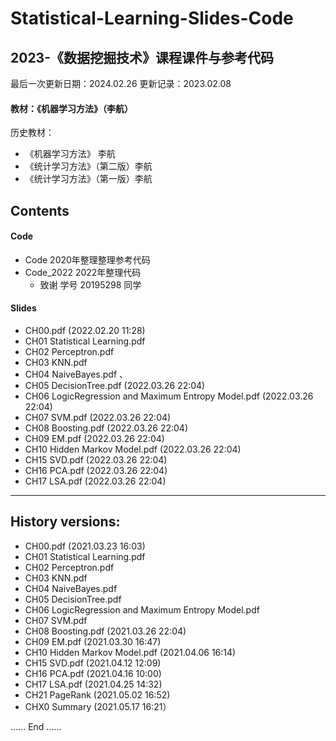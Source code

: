 # Statistical-Learning-Slides-Code

## 2023-《数据挖掘技术》课程课件与参考代码

最后一次更新日期：2024.02.26
更新记录：2023.02.08

#### 教材：《机器学习方法》（李航）

历史教材：
- 《机器学习方法》 李航
- 《统计学习方法》（第二版）李航
- 《统计学习方法》（第一版）李航

## Contents

#### Code
- Code 2020年整理整理参考代码
- Code_2022 2022年整理代码
    - 致谢 学号 20195298 同学

#### Slides
- CH00.pdf (2022.02.20 11:28)
- CH01 Statistical Learning.pdf
- CH02 Perceptron.pdf
- CH03 KNN.pdf
- CH04 NaiveBayes.pdf 、
- CH05 DecisionTree.pdf (2022.03.26 22:04)
- CH06 LogicRegression and Maximum Entropy Model.pdf (2022.03.26 22:04)
- CH07 SVM.pdf (2022.03.26 22:04)
- CH08 Boosting.pdf  (2022.03.26 22:04)
- CH09 EM.pdf (2022.03.26 22:04)
- CH10 Hidden Markov Model.pdf (2022.03.26 22:04)
- CH15 SVD.pdf (2022.03.26 22:04)
- CH16 PCA.pdf (2022.03.26 22:04)
- CH17 LSA.pdf (2022.03.26 22:04)

-------
## History versions:

- CH00.pdf (2021.03.23 16:03)
- CH01 Statistical Learning.pdf
- CH02 Perceptron.pdf
- CH03 KNN.pdf
- CH04 NaiveBayes.pdf
- CH05 DecisionTree.pdf
- CH06 LogicRegression and Maximum Entropy Model.pdf
- CH07 SVM.pdf
- CH08 Boosting.pdf  (2021.03.26 22:04)
- CH09 EM.pdf (2021.03.30 16:47)
- CH10 Hidden Markov Model.pdf (2021.04.06 16:14)
- CH15 SVD.pdf (2021.04.12 12:09)
- CH16 PCA.pdf (2021.04.16 10:00)
- CH17 LSA.pdf (2021.04.25 14:32)
- CH21 PageRank (2021.05.02 16:52)
- CHX0 Summary (2021.05.17 16:21）


...... End ......
